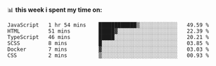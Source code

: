 📊 **this week i spent my time on:**
<!--START_SECTION:waka-->

```text
JavaScript   1 hr 54 mins    ████████████▒░░░░░░░░░░░░   49.59 %
HTML         51 mins         █████▓░░░░░░░░░░░░░░░░░░░   22.39 %
TypeScript   46 mins         █████░░░░░░░░░░░░░░░░░░░░   20.21 %
SCSS         8 mins          █░░░░░░░░░░░░░░░░░░░░░░░░   03.85 %
Docker       7 mins          ▓░░░░░░░░░░░░░░░░░░░░░░░░   03.03 %
CSS          2 mins          ▒░░░░░░░░░░░░░░░░░░░░░░░░   00.93 %
```

<!--END_SECTION:waka-->
